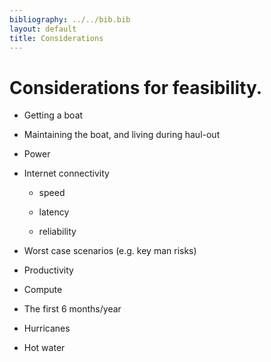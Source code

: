 ```yaml
---
bibliography: ../../bib.bib
layout: default
title: Considerations
---
```


# Considerations for feasibility.
-   Getting a boat

-   Maintaining the boat, and living during haul-out

-   Power

-   Internet connectivity

    -   speed

    -   latency

    -   reliability

-   Worst case scenarios (e.g. key man risks)

-   Productivity

-   Compute

-   The first 6 months/year

-   Hurricanes

-   Hot water
